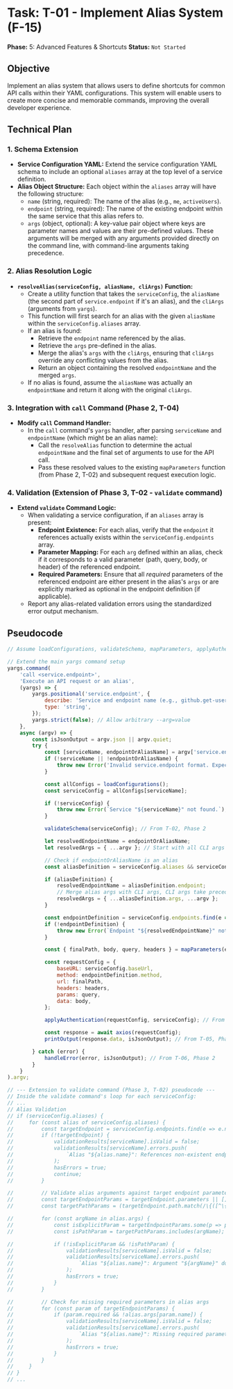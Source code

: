 # Task: T-01 - Implement Alias System (F-15)

**Phase:** 5: Advanced Features & Shortcuts
**Status:** `Not Started`

## Objective

Implement an alias system that allows users to define shortcuts for common API calls within their YAML configurations. This system will enable users to create more concise and memorable commands, improving the overall developer experience.

## Technical Plan

### 1. Schema Extension

-   **Service Configuration YAML:** Extend the service configuration YAML schema to include an optional `aliases` array at the top level of a service definition.
-   **Alias Object Structure:** Each object within the `aliases` array will have the following structure:
    -   `name` (string, required): The name of the alias (e.g., `me`, `activeUsers`).
    -   `endpoint` (string, required): The name of the existing endpoint within the same service that this alias refers to.
    -   `args` (object, optional): A key-value pair object where keys are parameter names and values are their pre-defined values. These arguments will be merged with any arguments provided directly on the command line, with command-line arguments taking precedence.

### 2. Alias Resolution Logic

-   **`resolveAlias(serviceConfig, aliasName, cliArgs)` Function:**
    -   Create a utility function that takes the `serviceConfig`, the `aliasName` (the second part of `service.endpoint` if it's an alias), and the `cliArgs` (arguments from `yargs`).
    -   This function will first search for an alias with the given `aliasName` within the `serviceConfig.aliases` array.
    -   If an alias is found:
        -   Retrieve the `endpoint` name referenced by the alias.
        -   Retrieve the `args` pre-defined in the alias.
        -   Merge the alias's `args` with the `cliArgs`, ensuring that `cliArgs` override any conflicting values from the alias.
        -   Return an object containing the resolved `endpointName` and the merged `args`.
    -   If no alias is found, assume the `aliasName` was actually an `endpointName` and return it along with the original `cliArgs`.

### 3. Integration with `call` Command (Phase 2, T-04)

-   **Modify `call` Command Handler:**
    -   In the `call` command's `yargs` handler, after parsing `serviceName` and `endpointName` (which might be an alias name):
        -   Call the `resolveAlias` function to determine the actual `endpointName` and the final set of arguments to use for the API call.
        -   Pass these resolved values to the existing `mapParameters` function (from Phase 2, T-02) and subsequent request execution logic.

### 4. Validation (Extension of Phase 3, T-02 - `validate` command)

-   **Extend `validate` Command Logic:**
    -   When validating a service configuration, if an `aliases` array is present:
        -   **Endpoint Existence:** For each alias, verify that the `endpoint` it references actually exists within the `serviceConfig.endpoints` array.
        -   **Parameter Mapping:** For each `arg` defined within an alias, check if it corresponds to a valid parameter (path, query, body, or header) of the referenced endpoint.
        -   **Required Parameters:** Ensure that all *required* parameters of the referenced endpoint are either present in the alias's `args` or are explicitly marked as optional in the endpoint definition (if applicable).
    -   Report any alias-related validation errors using the standardized error output mechanism.

## Pseudocode

```javascript
// Assume loadConfigurations, validateSchema, mapParameters, applyAuthentication, printOutput, handleError are imported/available

// Extend the main yargs command setup
yargs.command(
    'call <service.endpoint>',
    'Execute an API request or an alias',
    (yargs) => {
        yargs.positional('service.endpoint', {
            describe: 'Service and endpoint name (e.g., github.get-user) or alias (e.g., github.me)',
            type: 'string',
        });
        yargs.strict(false); // Allow arbitrary --arg=value
    },
    async (argv) => {
        const isJsonOutput = argv.json || argv.quiet;
        try {
            const [serviceName, endpointOrAliasName] = argv['service.endpoint'].split('.');
            if (!serviceName || !endpointOrAliasName) {
                throw new Error('Invalid service.endpoint format. Expected <service>.<endpoint> or <service>.<alias>');
            }

            const allConfigs = loadConfigurations();
            const serviceConfig = allConfigs[serviceName];

            if (!serviceConfig) {
                throw new Error(`Service "${serviceName}" not found.`);
            }

            validateSchema(serviceConfig); // From T-02, Phase 2

            let resolvedEndpointName = endpointOrAliasName;
            let resolvedArgs = { ...argv }; // Start with all CLI args

            // Check if endpointOrAliasName is an alias
            const aliasDefinition = serviceConfig.aliases && serviceConfig.aliases.find(a => a.name === endpointOrAliasName);

            if (aliasDefinition) {
                resolvedEndpointName = aliasDefinition.endpoint;
                // Merge alias args with CLI args, CLI args take precedence
                resolvedArgs = { ...aliasDefinition.args, ...argv };
            }

            const endpointDefinition = serviceConfig.endpoints.find(e => e.name === resolvedEndpointName);
            if (!endpointDefinition) {
                throw new Error(`Endpoint "${resolvedEndpointName}" not found for service "${serviceName}".`);
            }

            const { finalPath, body, query, headers } = mapParameters(endpointDefinition, resolvedArgs); // From T-02, Phase 2

            const requestConfig = {
                baseURL: serviceConfig.baseUrl,
                method: endpointDefinition.method,
                url: finalPath,
                headers: headers,
                params: query,
                data: body,
            };

            applyAuthentication(requestConfig, serviceConfig); // From T-03, Phase 2

            const response = await axios(requestConfig);
            printOutput(response.data, isJsonOutput); // From T-05, Phase 2

        } catch (error) {
            handleError(error, isJsonOutput); // From T-06, Phase 2
        }
    }
).argv;

// --- Extension to validate command (Phase 3, T-02) pseudocode ---
// Inside the validate command's loop for each serviceConfig:
// ...
// Alias Validation
// if (serviceConfig.aliases) {
//     for (const alias of serviceConfig.aliases) {
//         const targetEndpoint = serviceConfig.endpoints.find(e => e.name === alias.endpoint);
//         if (!targetEndpoint) {
//             validationResults[serviceName].isValid = false;
//             validationResults[serviceName].errors.push(
//                 `Alias "${alias.name}": References non-existent endpoint "${alias.endpoint}".`
//             );
//             hasErrors = true;
//             continue;
//         }

//         // Validate alias arguments against target endpoint parameters
//         const targetEndpointParams = targetEndpoint.parameters || [];
//         const targetPathParams = (targetEndpoint.path.match(/\{([^\{}]+)\}/g) || []).map(p => p.slice(1, -1));

//         for (const argName in alias.args) {
//             const isExplicitParam = targetEndpointParams.some(p => p.name === argName);
//             const isPathParam = targetPathParams.includes(argName);

//             if (!isExplicitParam && !isPathParam) {
//                 validationResults[serviceName].isValid = false;
//                 validationResults[serviceName].errors.push(
//                     `Alias "${alias.name}": Argument "${argName}" does not map to a valid parameter for endpoint "${targetEndpoint.name}".`
//                 );
//                 hasErrors = true;
//             }
//         }

//         // Check for missing required parameters in alias args
//         for (const param of targetEndpointParams) {
//             if (param.required && !alias.args[param.name]) {
//                 validationResults[serviceName].isValid = false;
//                 validationResults[serviceName].errors.push(
//                     `Alias "${alias.name}": Missing required parameter "${param.name}" for endpoint "${targetEndpoint.name}".`
//                 );
//                 hasErrors = true;
//             }
//         }
//     }
// }
// ...
```
